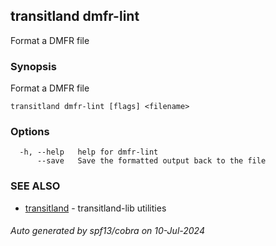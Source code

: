 ## transitland dmfr-lint

Format a DMFR file

### Synopsis

Format a DMFR file



```
transitland dmfr-lint [flags] <filename>
```

### Options

```
  -h, --help   help for dmfr-lint
      --save   Save the formatted output back to the file
```

### SEE ALSO

* [transitland](transitland.md)	 - transitland-lib utilities

###### Auto generated by spf13/cobra on 10-Jul-2024
